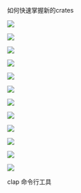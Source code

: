 如何快速掌握新的crates

![](https://gitee.com/hxc8/images5/raw/master/img/202407172326108.jpg)

![](https://gitee.com/hxc8/images5/raw/master/img/202407172326543.jpg)

![](https://gitee.com/hxc8/images5/raw/master/img/202407172326649.jpg)

![](https://gitee.com/hxc8/images5/raw/master/img/202407172326118.jpg)

![](https://gitee.com/hxc8/images5/raw/master/img/202407172326431.jpg)

![](https://gitee.com/hxc8/images5/raw/master/img/202407172326692.jpg)

![](https://gitee.com/hxc8/images5/raw/master/img/202407172326824.jpg)

![](https://gitee.com/hxc8/images5/raw/master/img/202407172326004.jpg)

![](https://gitee.com/hxc8/images5/raw/master/img/202407172326131.jpg)

![](images/WEBRESOURCEbce0c07f8e6cdfbbb6693f25afa30d1d截图.png)

![](https://gitee.com/hxc8/images5/raw/master/img/202407172327204.jpg)

 

![](https://gitee.com/hxc8/images5/raw/master/img/202407172327452.jpg)

clap 命令行工具